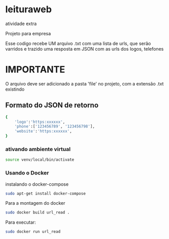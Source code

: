 # leituraweb
atividade extra

Projeto para empresa

Esse codigo recebe UM arquivo .txt com uma lista de urls, que serão 
varridos e trazido uma resposta em JSON com as urls dos logos, telefones

# IMPORTANTE
O arquivo deve ser adicionado a pasta 'file' no projeto, com a extensão .txt existindo

## Formato do JSON de retorno 
``` bash
{
    'logo':'https:xxxxxx',
    'phone':['123456789', '123456798'],
    'website':'https:xxxxxx',
}
``` 

### ativando ambiente virtual
``` bash
source venv/local/bin/activate
```

### Usando o Docker
instalando o docker-compose

``` bash
sudo apt-get install docker-compose
```

Para a montagem do docker
``` bash
sudo docker build url_read .
```

Para executar:
``` bash
sudo docker run url_read
``` 